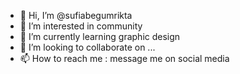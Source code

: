 - 👋 Hi, I’m @sufiabegumrikta
- 👀 I’m interested in community
- 🌱 I’m currently learning graphic design
- 💞️ I’m looking to collaborate on ...
- 📫 How to reach me : message me on social media

<!---
sufiabegumrikta/sufiabegumrikta is a ✨ special ✨ repository because its `README.md` (this file) appears on your GitHub profile.
You can click the Preview link to take a look at your changes.
--->
